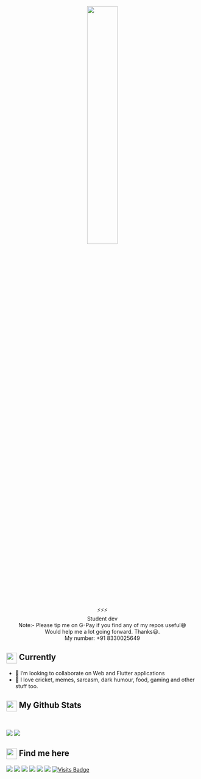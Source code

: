 
<p align="center" ><img 
 src="https://user-images.githubusercontent.com/22797857/90096298-b90f4b00-dd54-11ea-9a31-00ad53f8ec04.gif" width="40%"/></p>

<p align="center"> ⚡⚡⚡ <br> Student dev <br> Note:- Please tip me on G-Pay if you find any of my repos useful😅 <br> Would help me a lot going forward. Thanks😃. <br>
My number: +91 8330025649 <p>

<summary><h2><img src="https://emojis.slackmojis.com/emojis/images/1453406830/264/success-kid.png?1453406830" align="center"
                width="28" /> Currently</h2></summary>

- 👯 I’m looking to collaborate on Web and Flutter applications
- 💙 I love cricket, memes, sarcasm, dark humour, food, gaming and other stuff too.

<summary><h2><img src="https://emojis.slackmojis.com/emojis/images/1471045852/841/hero.gif?1471045852" align="center"
                width="28" /> My Github Stats</h2> </summary>

<br>

<p align = "left">
  <img src = "https://github-readme-stats.vercel.app/api?username=chandran-jr&show_icons=true&count_private=true&theme=vue&hide=issues&line_height=32">
  <img src = "https://github-readme-stats.vercel.app/api/top-langs/?username=chandran-jr&theme=vue&hide=ASP.NET">
</p>



<summary><h2><img src="https://emojis.slackmojis.com/emojis/images/1579216111/7550/pikachu_wave.gif?1579216111" align="center"
                width="28" /> Find me here</h2></summary>

<p align = "center">
 
[<img src ="https://img.shields.io/badge/portfolio-%23.svg?&style=for-the-badge&logo=&logoColor=white%22" target="null">](https://chandran-jr.github.io)
[<img src="https://img.shields.io/badge/gmail-%231DA1F2.svg?&style=for-the-badge&logo=gmail&logoColor=white" />](mailto:govindchandran150@gmail.com) 
[<img src = "https://img.shields.io/badge/youtube-%23E4405F.svg?&style=for-the-badge&logo=youtube&logoColor=white">](https://www.instagram.com/chandran.jr)
[<img src="https://img.shields.io/badge/linkedin-%230077B5.svg?&style=for-the-badge&logo=linkedin&logoColor=white" />](https://www.linkedin.com/in/govind-chandran-46821a193/)
[<img src ="https://img.shields.io/badge/twitter-%23.svg?&style=for-the-badge&logo=&logoColor=white%22" target="null">](https://twitter.com/GovindChandran5)
[<img src = "https://img.shields.io/badge/instagram-%23E4405F.svg?&style=for-the-badge&logo=instagram&logoColor=white">](https://www.instagram.com/chandran.jr)
[![Visits Badge](https://badges.pufler.dev/visits/chandran-jr/chandran-jr?style=for-the-badge)](https://github.com/chandran-jr)

</p>





 



